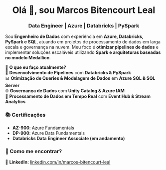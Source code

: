 <h1 align="center">Olá 👋, sou Marcos Bitencourt Leal</h1>
<h3 align="center">Data Engineer | Azure | Databricks | PySpark</h3>

Sou **Engenheiro de Dados** com experiência em **Azure, Databricks, PySpark e SQL**, atuando em projetos de processamento de dados em larga escala e governança na nuvem. Meu foco é **otimizar pipelines de dados** e implementar soluções escaláveis utilizando **Spark e arquiteturas baseadas no modelo Medallion**.

🔹 **O que eu faço atualmente?**  
💾 **Desenvolvimento de Pipelines** com **Databricks & PySpark**  
📊 **Otimização de Queries & Modelagem de Dados** em **Azure SQL & SQL Server**  
🌐 **Governança de Dados** com **Unity Catalog & Azure IAM**  
🚀 **Processamento de Dados em Tempo Real** com **Event Hub & Stream Analytics**  

### 📚 **Certificações**  
- **AZ-900**: Azure Fundamentals  
- **DP-900**: Azure Data Fundamentals  
- **Databricks Data Engineer Associate (em andamento)**  

### 📩 **Como me encontrar?**    
🔗 **LinkedIn:** [linkedin.com/in/marcos-bitencourt-leal](https://linkedin.com/in/marcos-bitencourt-leal/)  

